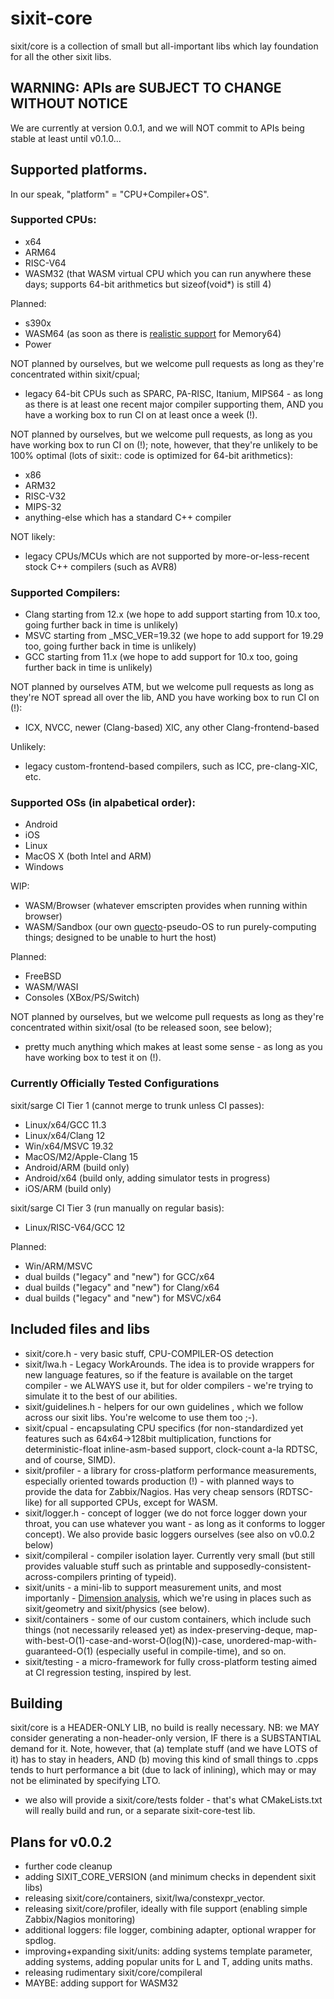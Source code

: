 # sixit-core
sixit/core is a collection of small but all-important libs which lay foundation for all the other sixit libs. 

## WARNING: APIs are SUBJECT TO CHANGE WITHOUT NOTICE
We are currently at version 0.0.1, and we will NOT commit to APIs being stable at least until v0.1.0... 

## Supported platforms.
In our speak, "platform" = "CPU+Compiler+OS". 

### Supported CPUs:
- x64
- ARM64
- RISC-V64
- WASM32 (that WASM virtual CPU which you can run anywhere these days; supports 64-bit arithmetics but sizeof(void*) is still 4)

Planned:
- s390x
- WASM64 (as soon as there is [realistic support](https://webassembly.org/features/) for Memory64)
- Power

NOT planned by ourselves, but we welcome pull requests as long as they're concentrated within sixit/cpual;
- legacy 64-bit CPUs such as SPARC, PA-RISC, Itanium, MIPS64 - as long as there is at least one recent major compiler supporting them, AND you have a working box to run CI on at least once a week (!).

NOT planned by ourselves, but we welcome pull requests, as long as you have working box to run CI on (!); note, however, that they're unlikely to be 100% optimal (lots of sixit:: code is optimized for 64-bit arithmetics):
- x86
- ARM32
- RISC-V32
- MIPS-32
- anything-else which has a standard C++ compiler

NOT likely:
- legacy CPUs/MCUs which are not supported by more-or-less-recent stock C++ compilers (such as AVR8)

### Supported Compilers:
- Clang starting from 12.x (we hope to add support starting from 10.x too, going further back in time is unlikely)
- MSVC starting from _MSC_VER=19.32 (we hope to add support for 19.29 too, going further back in time is unlikely)
- GCC starting from 11.x (we hope to add support for 10.x too, going further back in time is unlikely)

NOT planned by ourselves ATM, but we welcome pull requests as long as they're NOT spread all over the lib, AND you have working box to run CI on (!):
- ICX, NVCC, newer (Clang-based) XlC, any other Clang-frontend-based

Unlikely:
- legacy custom-frontend-based compilers, such as ICC, pre-clang-XlC, etc.

### Supported OSs (in alpabetical order):
- Android
- iOS
- Linux
- MacOS X (both Intel and ARM)
- Windows

WIP:
- WASM/Browser (whatever emscripten provides when running within browser)
- WASM/Sandbox (our own [quecto](https://en.wikipedia.org/w/index.php?title=Quecto)-pseudo-OS to run purely-computing things; designed to be unable to hurt the host)

Planned:
- FreeBSD
- WASM/WASI
- Consoles (XBox/PS/Switch)

NOT planned by ourselves, but we welcome pull requests as long as they're concentrated within sixit/osal (to be released soon, see below);
- pretty much anything which makes at least some sense - as long as you have working box to test it on (!).

### Currently Officially Tested Configurations
sixit/sarge CI Tier 1 (cannot merge to trunk unless CI passes):
- Linux/x64/GCC 11.3
- Linux/x64/Clang 12
- Win/x64/MSVC 19.32
- MacOS/M2/Apple-Clang 15
- Android/ARM (build only)
- Android/x64 (build only, adding simulator tests in progress)
- iOS/ARM (build only)

sixit/sarge CI Tier 3 (run manually on regular basis):
- Linux/RISC-V64/GCC 12

Planned:
- Win/ARM/MSVC
- dual builds ("legacy" and "new") for GCC/x64
- dual builds ("legacy" and "new") for Clang/x64
- dual builds ("legacy" and "new") for MSVC/x64

## Included files and libs
- sixit/core.h - very basic stuff, CPU-COMPILER-OS detection
- sixit/lwa.h - Legacy WorkArounds. The idea is to provide wrappers for new language features, so if the feature is available on the target compiler - we ALWAYS use it, but for older compilers - we're trying to simulate it to the best of our abilities.
- sixit/guidelines.h - helpers for our own guidelines , which we follow across our sixit libs. You're welcome to use them too ;-). 
- sixit/cpual - encapsulating CPU specifics (for non-standardized yet features such as 64x64->128bit multiplication, functions for deterministic-float inline-asm-based support, clock-count a-la RDTSC, and of course, SIMD).
- sixit/profiler - a library for cross-platform performance measurements, especially oriented towards production (!) - with planned ways to provide the data for Zabbix/Nagios. Has very cheap sensors (RDTSC-like) for all supported CPUs, except for WASM.
- sixit/logger.h - concept of logger (we do not force logger down your throat, you can use whatever you want - as long as it conforms to logger concept). We also provide basic loggers ourselves (see also on v0.0.2 below)
- sixit/compileral - compiler isolation layer. Currently very small (but still provides valuable stuff such as printable and supposedly-consistent-across-compilers printing of typeid).
- sixit/units - a mini-lib to support measurement units, and most importanly - [Dimension analysis](https://en.wikipedia.org/wiki/Dimensional_analysis), which we're using in places such as sixit/geometry and sixit/physics (see below).
- sixit/containers - some of our custom containers, which include such things (not necessarily released yet) as index-preserving-deque, map-with-best-O(1)-case-and-worst-O(log(N))-case, unordered-map-with-guaranteed-O(1) (especially useful in compile-time), and so on. 
- sixit/testing - a micro-framework for fully cross-platform testing aimed at CI regression testing, inspired by lest. 

## Building
sixit/core is a HEADER-ONLY LIB, no build is really necessary. 
NB: we MAY consider generating a non-header-only version, IF there is a SUBSTANTIAL demand for it. Note, however, that (a) template stuff (and we have LOTS of it) has to stay in headers, AND (b) moving this kind of small things to .cpps tends to hurt performance a bit (due to lack of inlining), which may or may not be eliminated by specifying LTO.
- we also will provide a sixit/core/tests folder - that's what CMakeLists.txt will really build and run, or a separate sixit-core-test lib. 

## Plans for v0.0.2
- further code cleanup
- adding SIXIT_CORE_VERSION (and minimum checks in dependent sixit libs)
- releasing sixit/core/containers, sixit/lwa/constexpr_vector.
- releasing sixit/core/profiler, ideally with file support (enabling simple Zabbix/Nagios monitoring)
- additional loggers: file logger, combining adapter, optional wrapper for spdlog.
- improving+expanding sixit/units: adding systems template parameter, adding systems, adding popular units for L and T, adding units maths.
- releasing rudimentary sixit/core/compileral
- MAYBE: adding support for WASM32
